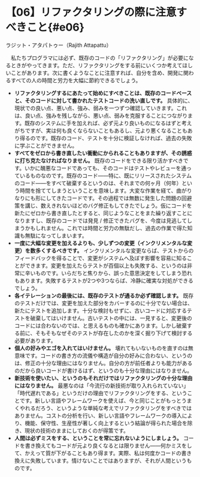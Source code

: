 # 【06】リファクタリングの際に注意すべきこと{#e06}

<div class="author">ラジット・アタパトゥー（Rajith Attapattu）</div>

　私たちプログラマには必ず、既存のコードの「リファクタリング」が必要になるときがやってきます。ただ、リファクタリングをする前にいくつか考えてほしいことがあります。次に書くようなことに注意すれば、自分を含め、開発に関わるすべての人の時間と労力を大幅に節約できるでしょう。

* **リファクタリングするにあたって始めにすべきことは、既存のコードベースと、そのコードに対して書かれたテストコードの洗い直しです。** 具体的に、現状での良い点、悪い点、強み、弱みを一つずつ確認していきます。これは、良い点、強みを残しながら、悪い点、弱みを克服することにつながります。既存のシステムに手を加えれば、必ず元より良いものになるはずと考えがちですが、実は何も良くならないこともあるし、元より悪くなることもあり得るのです。既存のコード、テストを十分に検証しなければ、過去の失敗に学ぶことができません。
* **すべてをゼロから書き直したい衝動にかられることもありますが、その誘惑に打ち克たなければなりません。** 既存のコードをできる限り活かすべきです。いかに醜悪なコードであっても、そのコードはテストやレビューを通っているものなのです。既存のコード&mdash;&mdash;特に、既にリリースされたシステムのコード&mdash;&mdash;をすべて破棄するというのは、それまでの何ヶ月（何年）という時間を捨ててしまうということを意味します。大変な作業を経て、曲がりなりにも形にしてきたコードです。その過程では無数に発生した問題の回避策を講じ、数えきれないほどのバグ修正もしてきたでしょう。仮にコードを新たにゼロから書き直したとすると、同じようなことをまた繰り返すことになりますし、既存のコードでは発見 / 修正できたバグを、今度は見逃してしまうかもしれません。これでは時間と労力の無駄だし、過去の作業で得た知識も無駄になってしまいます。
* **一度に大幅な変更を加えるよりも、少しずつの変更（インクリメンタルな変更）を数多くするべきです。** インクリメンタルな変更ならば、テストからのフィードバックを得ることで、変更がシステムへ及ぼす影響を容易に知ることができます。変更を加えたらテストが百個以上も失敗する、というのは非常に辛いものです。いらだちと焦りから、誤った意思決定をしてしまう恐れもあります。失敗するテストが2つや3つならば、冷静に確実な対処ができるでしょう。
* **各イテレーションの最後には、既存のテストが通るか必ず確認します。** 既存のテストだけでは、変更を加えた部分をカバーするのに十分でない場合は、新たにテストを追加します。十分な検討もせずに、古いコードに対応するテストを破棄してはいけません。古いテストの中には、一見すると、変更後のコードには合わないのでは、と思えるものも確かにあります。しかし破棄する前に、そもそもなぜそのテストが存在したのかを深く掘り下げて検討する必要があります。
* **個人の好みやエゴを入れてはいけません。** 壊れてもいないものを直すのは無意味です。コードの書き方の流儀や構造が自分の好みに合わない、というのは、修正の十分な理由にはなりません。自分の方が前任者よりも能力があるのだから良いコードが書けるはず、というのも十分な理由にはなりません。
* **新技術を使いたい、というのもそれだけではリファクタリングの十分な理由にはなりません。** 最悪なのは「今流行の新技術が取り入れられていない」「時代遅れである」というだけの理由でリファクタリングをする、ということです。新しい言語やフレームワークを使えば、今と同じことがもっとうまくやれるだろう、というような単純な考えでリファクタリングをすべきではありません。コストの分析を行い、新しい言語やフレームワークの導入により、機能、保守性、生産性が著しく向上するという結論が得られた場合を除き、現状の技術のままにしておくのが得策です。
* **人間は必ずミスをする、ということを常に忘れないようにしましょう。** コードを書き換えてもコードが元より良くなるとは限りません&mdash;&mdash;何かミスをして、かえって質が下がることもあり得ます。実際、私は何度かコードの書き換えに失敗しています。情けないことではありますが、それが人間というものです。
